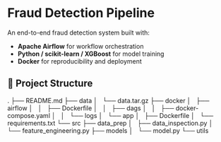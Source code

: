 # Fraud Detection Pipeline

An end-to-end fraud detection system built with:
- **Apache Airflow** for workflow orchestration
- **Python / scikit-learn / XGBoost** for model training
- **Docker** for reproducibility and deployment

## 📂 Project Structure
.
├── README.md
├── data
│   └── data.tar.gz
├── docker
│   ├── airflow
│   │   ├── Dockerfile
│   │   ├── dags
│   │   ├── docker-compose.yaml
│   │   └── logs
│   └── app
│       ├── Dockerfile
│       └── requirements.txt
└── src
    ├── data_prep
    │   ├── data_inspection.py
    │   └── feature_engineering.py
    ├── models
    │   └── model.py
    └── utils
